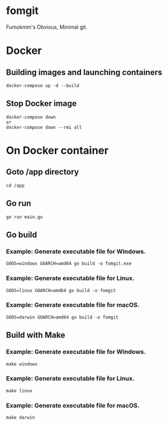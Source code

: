 # fomgit
Fumokmm's Obvious, Minimal git.

# Docker

## Building images and launching containers
```
docker-compose up -d --build
```
## Stop Docker image
```
docker-compose down
or
docker-compose down --rmi all
```

# On Docker container

## Goto /app directory
```
cd /app
```

## Go run
```
go run main.go
```

## Go build


### Example: Generate executable file for Windows.
```
GOOS=windows GOARCH=amd64 go build -o fomgit.exe
```
### Example: Generate executable file for Linux.
```
GOOS=linux GOARCH=amd64 go build -o fomgit
```
### Example: Generate executable file for macOS.
```
GOOS=darwin GOARCH=amd64 go build -o fomgit
```

## Build with Make

### Example: Generate executable file for Windows.
```
make windows
```
### Example: Generate executable file for Linux.
```
make linux
```
### Example: Generate executable file for macOS.
```
make darwin
```
